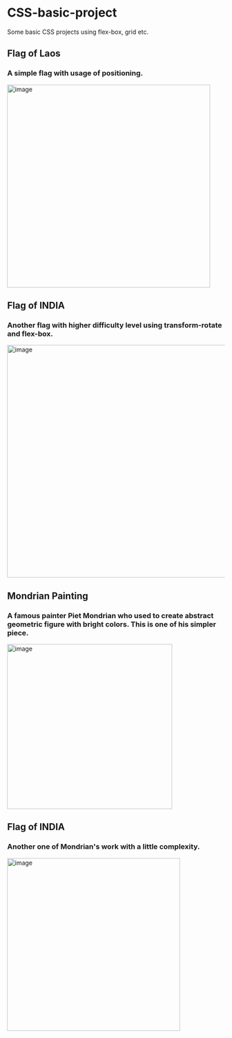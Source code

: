 # CSS-basic-project
Some basic CSS projects using flex-box, grid etc.

<h2>Flag of Laos</h2>
<h3>A simple flag with usage of positioning.</h3>
<img width="470" alt="image" src="https://github.com/Ruiii08/CSS-basic-project/assets/145280655/67a53fbc-a5c9-4d63-8175-289bffb96671">
<br>
<h2>Flag of INDIA</h2>
<h3>Another flag with higher difficulty level using transform-rotate and flex-box.</h3>
<img width="539" alt="image" src="https://github.com/Ruiii08/CSS-basic-project/assets/145280655/30d1126e-368f-40c8-a1f1-6489e70ba314">
<br>
<h2>Mondrian Painting</h2>
<h3>A famous painter Piet Mondrian who used to create abstract geometric figure with bright colors. This is one of his simpler piece.</h3>
<img width="382" alt="image" src="https://github.com/Ruiii08/CSS-basic-project/assets/145280655/c9ea7c4b-dbe5-47a6-ae0b-bac78889915d">
<br>
<h2>Flag of INDIA</h2>
<h3>Another one of Mondrian's work with a little complexity.</h3>
<img width="400" alt="image" src="https://github.com/Ruiii08/CSS-basic-project/assets/145280655/ec28f06d-8598-4809-b89c-b3365a8dc167">
<br>

